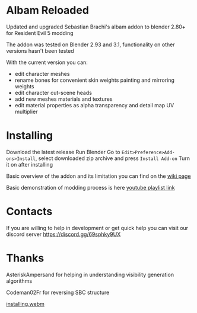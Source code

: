 # Albam Reloaded
Updated and upgraded Sebastian Brachi's albam addon to blender 2.80+ for Resident Evil 5 modding

The addon was tested on Blender 2.93 and 3.1, functionality on other versions hasn't been tested

With the current version you can:
- edit character meshes
- rename bones for convenient skin weights painting and mirroring weights
- edit character cut-scene heads
- add new meshes materials and textures
- edit material properties as alpha transparency and detail map UV multiplier


# Installing
Download the latest release
Run Blender
Go to `Edit>Preference>Add-ons>Install`, select downloaded zip archive and press `Install Add-on`
Turn it on after installing

Basic overview of the addon and its limitation you can find on the [wiki page](https://github.com/HenryOfCarim/albam_reloaded/wiki)

Basic demonstration of modding process is here [youtube playlist link](https://www.youtube.com/playlist?list=PLylhrXLaRiau0Q27cBihqJIkgxQr-CEUh)

# Contacts
If you are willing to help in development or get quick help you can visit our discord server https://discord.gg/69sphky9UX

# Thanks

AsteriskAmpersand for helping in understanding visibility generation algorithms

Codeman02Fr for reversing SBC structure

[installing.webm](https://user-images.githubusercontent.com/18252816/185800911-1225b8c8-c03c-4747-8e1d-035425172094.webm)
